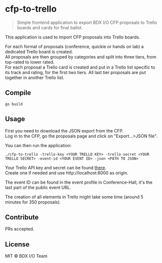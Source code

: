 # cfp-to-trello

> Simple frontend application to export BDX I/O CFP proposals to Trello boards and cards for final ballot.

This application is used to import CFP proposals into Trello boards.

For each format of proposals (conference, quickie or hands on lab) a dedicated Trello board is created.  
All proposals are then grouped by categories and split into three tiers, from top-rated to lower rated.  
For each proposal a Trello card is created and put in a Trello list specific to its track and rating, for the first two 
tiers. All last tier proposals are put together in another Trello list.

## Compile

```shell
go build
```

## Usage

First you need to download the JSON export from the CFP.  
Log in to the CFP, go the proposals page and click on "Export...>JSON file".

You can then run the application:

```shell
./cfp-to-trello -trello-key <YOUR TRELLO KEY> -trello-secret <YOUR TRELLO SECRET> -event-id <YOUR EVENT ID> -json <PATH TO JSON>
```

Your Trello API key and secret can be found [there](https://trello.com/app-key).  
Create one if needed and use http://localhost:8000 as origin.

The event ID can be found in the event profile in Conference-Hall, it's the last part of the public event URL.

The creation of all elements in Trello might take some time (around 5 minutes for 350 proposals).

## Contribute

PRs accepted.

## License

MIT © BDX I/O Team
